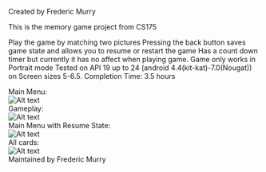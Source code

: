 Created by Frederic Murry

This is the memory game project from CS175

Play the game by matching two pictures
Pressing the back button saves game state and allows you to resume or restart the game
Has a count down timer but currently it has no affect when playing game.
Game only works in Portrait mode
Tested on API 19 up to 24 (android 4.4(kit-kat)-7.0(Nougat)) on Screen sizes 5-6.5.
Completion Time: 3.5 hours

Main Menu:
<br>
![Alt text](https://github.com/SJSU-CS175-Fall2016/memory-game-FMurry/blob/master/screenshots/mainmenu.png "Main Activity")
<br>
Gameplay:
<br>
![Alt text](https://github.com/SJSU-CS175-Fall2016/memory-game-FMurry/blob/master/screenshots/game.png "Game Activity")
<br>
Main Menu with Resume State:
<br>
![Alt text](https://github.com/SJSU-CS175-Fall2016/memory-game-FMurry/blob/master/screenshots/menuwithstate.png "Main menu with Resume")
<br>
All cards:
<br>
![Alt text](https://github.com/SJSU-CS175-Fall2016/memory-game-FMurry/blob/master/screenshots/allcards.png "All Cards")
<br>
Maintained by Frederic Murry





